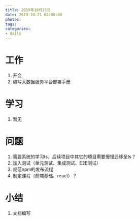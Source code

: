 ```yaml
---
title: 2019年10月21日
date: 2019-10-21 08:00:00
photos:
tags: 
categories:
- daily
---
```


# 工作

1. 开会
2. 编写大数据服务平台部署手册

# 学习

1. 暂无

# 问题

1. 需要系统的学习ts，后续项目中其它的项目需要慢慢迁移至ts？
2. 加入测试（单元测试、集成测试、E2E测试）
3. 规范npm的发布流程
4. 制定课程（前端基础、react）？

# 小结

1. 文档编写